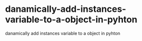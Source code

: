 # danamically-add-instances-variable-to-a-object-in-pyhton
danamically add instances variable to a object in pyhton
